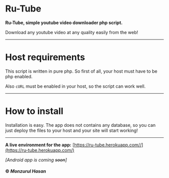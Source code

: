 # Ru-Tube
**Ru-Tube, simple youtube video downloader php script.**

Download any youtube video at any quality easily from the web!

---

# Host requirements
This script is written in pure php. So first of all, your host must have to be php enabled.

Also <code>cURL</code> must be enabled in your host, so the script can work well.
 
---

# How to install
Installation is easy. The app does not contains any database, so you can just deploy the files to your host and your site will start working!

---

**A live environment for the app:**
[https://ru-tube.herokuapp.com//](https://ru-tube.herokuapp.com/)

*[Android app is coming ~~soon~~]*

#### © *Monzurul Hasan*
